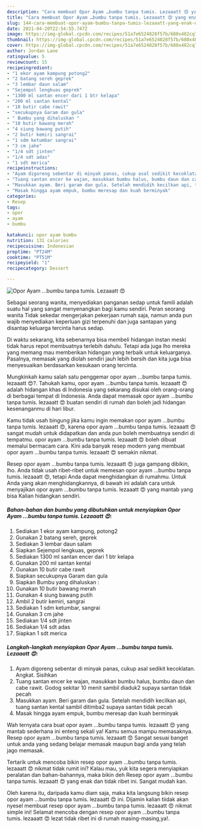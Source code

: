 ```yaml
---
description: "Cara membuat Opor Ayam …bumbu tanpa tumis. Lezaaatt 😍 yang enak Untuk Jualan"
title: "Cara membuat Opor Ayam …bumbu tanpa tumis. Lezaaatt 😍 yang enak Untuk Jualan"
slug: 144-cara-membuat-opor-ayam-bumbu-tanpa-tumis-lezaaatt-yang-enak-untuk-jualan
date: 2021-04-20T22:54:55.747Z
image: https://img-global.cpcdn.com/recipes/51a7e6524828f57b/680x482cq70/opor-ayam-…bumbu-tanpa-tumis-lezaaatt-😍-foto-resep-utama.jpg
thumbnail: https://img-global.cpcdn.com/recipes/51a7e6524828f57b/680x482cq70/opor-ayam-…bumbu-tanpa-tumis-lezaaatt-😍-foto-resep-utama.jpg
cover: https://img-global.cpcdn.com/recipes/51a7e6524828f57b/680x482cq70/opor-ayam-…bumbu-tanpa-tumis-lezaaatt-😍-foto-resep-utama.jpg
author: Jordan Lane
ratingvalue: 5
reviewcount: 15
recipeingredient:
- "1 ekor ayam kampung potong2"
- "2 batang sereh geprek"
- "3 lembar daun salam"
- "Sejempol lengkuas geprek"
- "1300 ml santan encer dari 1 btr kelapa"
- "200 ml santan kental"
- "10 butir cabe rawit"
- "secukupnya Garam dan gula"
- " Bumbu yang dihaluskan "
- "10 butir bawang merah"
- "4 siung bawang putih"
- "2 butir kemiri sangrai"
- "1 sdm ketumbar sangrai"
- "3 cm jahe"
- "1/4 sdt jinten"
- "1/4 sdt adas"
- "1 sdt merica"
recipeinstructions:
- "Ayam digoreng sebentar di minyak panas, cukup asal sedikit kecoklatan. Angkat. Sisihkan"
- "Tuang santan encer ke wajan, masukkan bumbu halus, bumbu daun dan cabe rawit. Godog sekitar 10 menit sambil diaduk2 supaya santan tidak pecah"
- "Masukkan ayam. Beri garam dan gula. Setelah mendidih kecilkan api, tuang santan kental sambil ditimba2 supaya santan tidak pecah"
- "Masak hingga ayam empuk, bumbu meresap dan kuah berminyak"
categories:
- Resep
tags:
- opor
- ayam
- bumbu

katakunci: opor ayam bumbu 
nutrition: 131 calories
recipecuisine: Indonesian
preptime: "PT24M"
cooktime: "PT51M"
recipeyield: "1"
recipecategory: Dessert

---
```



![Opor Ayam …bumbu tanpa tumis. Lezaaatt 😍](https://img-global.cpcdn.com/recipes/51a7e6524828f57b/680x482cq70/opor-ayam-…bumbu-tanpa-tumis-lezaaatt-😍-foto-resep-utama.jpg)

Sebagai seorang wanita, menyediakan panganan sedap untuk famili adalah suatu hal yang sangat menyenangkan bagi kamu sendiri. Peran seorang  wanita Tidak sekedar mengerjakan pekerjaan rumah saja, namun anda pun wajib menyediakan keperluan gizi terpenuhi dan juga santapan yang disantap keluarga tercinta harus sedap.

Di waktu  sekarang, kita sebenarnya bisa membeli hidangan instan meski tidak harus repot membuatnya terlebih dahulu. Tetapi ada juga lho mereka yang memang mau memberikan hidangan yang terbaik untuk keluarganya. Pasalnya, memasak yang diolah sendiri jauh lebih bersih dan kita juga bisa menyesuaikan berdasarkan kesukaan orang tercinta. 



Mungkinkah kamu salah satu penggemar opor ayam …bumbu tanpa tumis. lezaaatt 😍?. Tahukah kamu, opor ayam …bumbu tanpa tumis. lezaaatt 😍 adalah hidangan khas di Indonesia yang sekarang disukai oleh orang-orang di berbagai tempat di Indonesia. Anda dapat memasak opor ayam …bumbu tanpa tumis. lezaaatt 😍 buatan sendiri di rumah dan boleh jadi hidangan kesenanganmu di hari libur.

Kamu tidak usah bingung jika kamu ingin memakan opor ayam …bumbu tanpa tumis. lezaaatt 😍, karena opor ayam …bumbu tanpa tumis. lezaaatt 😍 sangat mudah untuk didapatkan dan anda pun boleh membuatnya sendiri di tempatmu. opor ayam …bumbu tanpa tumis. lezaaatt 😍 boleh dibuat memalui bermacam cara. Kini ada banyak resep modern yang membuat opor ayam …bumbu tanpa tumis. lezaaatt 😍 semakin nikmat.

Resep opor ayam …bumbu tanpa tumis. lezaaatt 😍 juga gampang dibikin, lho. Anda tidak usah ribet-ribet untuk memesan opor ayam …bumbu tanpa tumis. lezaaatt 😍, tetapi Anda dapat menghidangkan di rumahmu. Untuk Anda yang akan menghidangkannya, di bawah ini adalah cara untuk menyajikan opor ayam …bumbu tanpa tumis. lezaaatt 😍 yang mantab yang bisa Kalian hidangkan sendiri.

<!--inarticleads1-->

##### Bahan-bahan dan bumbu yang dibutuhkan untuk menyiapkan Opor Ayam …bumbu tanpa tumis. Lezaaatt 😍:

1. Sediakan 1 ekor ayam kampung, potong2
1. Gunakan 2 batang sereh, geprek
1. Sediakan 3 lembar daun salam
1. Siapkan Sejempol lengkuas, geprek
1. Sediakan 1300 ml santan encer dari 1 btr kelapa
1. Gunakan 200 ml santan kental
1. Gunakan 10 butir cabe rawit
1. Siapkan secukupnya Garam dan gula
1. Siapkan  Bumbu yang dihaluskan :
1. Gunakan 10 butir bawang merah
1. Gunakan 4 siung bawang putih
1. Ambil 2 butir kemiri, sangrai
1. Sediakan 1 sdm ketumbar, sangrai
1. Gunakan 3 cm jahe
1. Sediakan 1/4 sdt jinten
1. Sediakan 1/4 sdt adas
1. Siapkan 1 sdt merica




<!--inarticleads2-->

##### Langkah-langkah menyiapkan Opor Ayam …bumbu tanpa tumis. Lezaaatt 😍:

1. Ayam digoreng sebentar di minyak panas, cukup asal sedikit kecoklatan. Angkat. Sisihkan
1. Tuang santan encer ke wajan, masukkan bumbu halus, bumbu daun dan cabe rawit. Godog sekitar 10 menit sambil diaduk2 supaya santan tidak pecah
1. Masukkan ayam. Beri garam dan gula. Setelah mendidih kecilkan api, tuang santan kental sambil ditimba2 supaya santan tidak pecah
1. Masak hingga ayam empuk, bumbu meresap dan kuah berminyak




Wah ternyata cara buat opor ayam …bumbu tanpa tumis. lezaaatt 😍 yang mantab sederhana ini enteng sekali ya! Kamu semua mampu memasaknya. Resep opor ayam …bumbu tanpa tumis. lezaaatt 😍 Sangat sesuai banget untuk anda yang sedang belajar memasak maupun bagi anda yang telah jago memasak.

Tertarik untuk mencoba bikin resep opor ayam …bumbu tanpa tumis. lezaaatt 😍 nikmat tidak rumit ini? Kalau mau, yuk kita segera menyiapkan peralatan dan bahan-bahannya, maka bikin deh Resep opor ayam …bumbu tanpa tumis. lezaaatt 😍 yang enak dan tidak ribet ini. Sangat mudah kan. 

Oleh karena itu, daripada kamu diam saja, maka kita langsung bikin resep opor ayam …bumbu tanpa tumis. lezaaatt 😍 ini. Dijamin kalian tiidak akan nyesel membuat resep opor ayam …bumbu tanpa tumis. lezaaatt 😍 nikmat simple ini! Selamat mencoba dengan resep opor ayam …bumbu tanpa tumis. lezaaatt 😍 lezat tidak ribet ini di rumah masing-masing,ya!.

